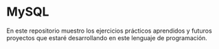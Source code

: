 # MySQL
En este repositorio muestro los ejercicios prácticos aprendidos y futuros proyectos que estaré desarrollando en este lenguaje de programación.
